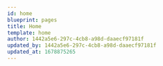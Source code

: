 ```yaml
---
id: home
blueprint: pages
title: Home
template: home
author: 1442a5e6-297c-4cb8-a98d-daaecf97181f
updated_by: 1442a5e6-297c-4cb8-a98d-daaecf97181f
updated_at: 1678875265
---
```

